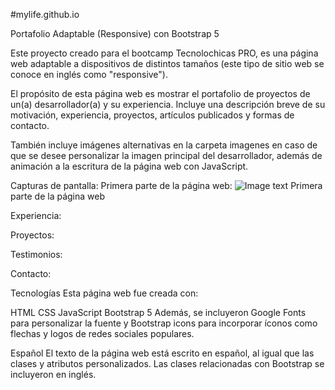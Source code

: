 #mylife.github.io

Portafolio Adaptable (Responsive) con Bootstrap 5

Este proyecto creado para el bootcamp Tecnolochicas PRO, es una página web adaptable a dispositivos de distintos tamaños (este tipo de sitio web se conoce en inglés como "responsive").

El propósito de esta página web es mostrar el portafolio de proyectos de un(a) desarrollador(a) y su experiencia. Incluye una descripción breve de su motivación, experiencia, proyectos, artículos publicados y formas de contacto.

También incluye imágenes alternativas en la carpeta imagenes en caso de que se desee personalizar la imagen principal del desarrollador, además de animación a la escritura de la página web con JavaScript.

Capturas de pantalla:
Primera parte de la página web:
![Image text](https://github.com/JAQUELINEFP/mylife.github.io/blob/main/imagenes/readme/a1.jpeg)
Primera parte de la página web

Experiencia:



Proyectos:



Testimonios:



Contacto:



Tecnologías
Esta página web fue creada con:

HTML
CSS
JavaScript
Bootstrap 5
Además, se incluyeron Google Fonts para personalizar la fuente y Bootstrap icons para incorporar íconos como flechas y logos de redes sociales populares.

Español
El texto de la página web está escrito en español, al igual que las clases y atributos personalizados. Las clases relacionadas con Bootstrap se incluyeron en inglés.

